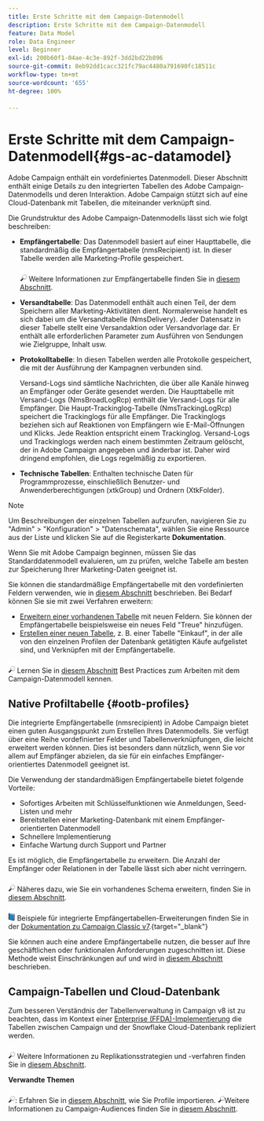 ```yaml
---
title: Erste Schritte mit dem Campaign-Datenmodell
description: Erste Schritte mit dem Campaign-Datenmodell
feature: Data Model
role: Data Engineer
level: Beginner
exl-id: 200b60f1-04ae-4c3e-892f-3dd2bd22b896
source-git-commit: 8eb92dd1cacc321fc79ac4480a791690fc18511c
workflow-type: tm+mt
source-wordcount: '655'
ht-degree: 100%

---
```


# Erste Schritte mit dem Campaign-Datenmodell{#gs-ac-datamodel}

Adobe Campaign enthält ein vordefiniertes Datenmodell. Dieser Abschnitt enthält einige Details zu den integrierten Tabellen des Adobe Campaign-Datenmodells und deren Interaktion. Adobe Campaign stützt sich auf eine Cloud-Datenbank mit Tabellen, die miteinander verknüpft sind.

Die Grundstruktur des Adobe Campaign-Datenmodells lässt sich wie folgt beschreiben:

* **Empfängertabelle**: Das Datenmodell basiert auf einer Haupttabelle, die standardmäßig die Empfängertabelle (nmsRecipient) ist. In dieser Tabelle werden alle Marketing-Profile gespeichert.

   ![](../assets/do-not-localize/glass.png) Weitere Informationen zur Empfängertabelle finden Sie in [diesem Abschnitt](#ootb-profiles).

* **Versandtabelle**: Das Datenmodell enthält auch einen Teil, der dem Speichern aller Marketing-Aktivitäten dient. Normalerweise handelt es sich dabei um die Versandtabelle (NmsDelivery). Jeder Datensatz in dieser Tabelle stellt eine Versandaktion oder Versandvorlage dar. Er enthält alle erforderlichen Parameter zum Ausführen von Sendungen wie Zielgruppe, Inhalt usw.

* **Protokolltabelle**: In diesen Tabellen werden alle Protokolle gespeichert, die mit der Ausführung der Kampagnen verbunden sind.

   Versand-Logs sind sämtliche Nachrichten, die über alle Kanäle hinweg an Empfänger oder Geräte gesendet werden. Die Haupttabelle mit Versand-Logs (NmsBroadLogRcp) enthält die Versand-Logs für alle Empfänger.
Die Haupt-Trackinglog-Tabelle (NmsTrackingLogRcp) speichert die Trackinglogs für alle Empfänger. Die Trackinglogs beziehen sich auf Reaktionen von Empfängern wie E-Mail-Öffnungen und Klicks. Jede Reaktion entspricht einem Trackinglog.
Versand-Logs und Trackinglogs werden nach einem bestimmten Zeitraum gelöscht, der in Adobe Campaign angegeben und änderbar ist. Daher wird dringend empfohlen, die Logs regelmäßig zu exportieren.

* **Technische Tabellen**: Enthalten technische Daten für Programmprozesse, einschließlich Benutzer- und Anwenderberechtigungen (xtkGroup) und Ordnern (XtkFolder).

>[!NOTE]
>
>Um Beschreibungen der einzelnen Tabellen aufzurufen, navigieren Sie zu &quot;Admin&quot; > &quot;Konfiguration&quot; > &quot;Datenschemata&quot;, wählen Sie eine Ressource aus der Liste und klicken Sie auf die Registerkarte **Dokumentation**.

Wenn Sie mit Adobe Campaign beginnen, müssen Sie das Standarddatenmodell evaluieren, um zu prüfen, welche Tabelle am besten zur Speicherung Ihrer Marketing-Daten geeignet ist.

Sie können die standardmäßige Empfängertabelle mit den vordefinierten Feldern verwenden, wie in [diesem Abschnitt](#ootb-profiles) beschrieben. Bei Bedarf können Sie sie mit zwei Verfahren erweitern:

* [Erweitern einer vorhandenen Tabelle](extend-schema.md) mit neuen Feldern. Sie können der Empfängertabelle beispielsweise ein neues Feld &quot;Treue&quot; hinzufügen.
* [Erstellen einer neuen Tabelle](create-schema.md), z. B. einer Tabelle &quot;Einkauf&quot;, in der alle von den einzelnen Profilen der Datenbank getätigten Käufe aufgelistet sind, und Verknüpfen mit der Empfängertabelle.

![](../assets/do-not-localize/glass.png) Lernen Sie in [diesem Abschnitt](datamodel-best-practices.md) Best Practices zum Arbeiten mit dem Campaign-Datenmodell kennen.

## Native Profiltabelle {#ootb-profiles}

Die integrierte Empfängertabelle (nmsrecipient) in Adobe Campaign bietet einen guten Ausgangspunkt zum Erstellen Ihres Datenmodells. Sie verfügt über eine Reihe vordefinierter Felder und Tabellenverknüpfungen, die leicht erweitert werden können. Dies ist besonders dann nützlich, wenn Sie vor allem auf Empfänger abzielen, da sie für ein einfaches Empfänger-orientiertes Datenmodell geeignet ist.

Die Verwendung der standardmäßigen Empfängertabelle bietet folgende Vorteile:

* Sofortiges Arbeiten mit Schlüsselfunktionen wie Anmeldungen, Seed-Listen und mehr
* Bereitstellen einer Marketing-Datenbank mit einem Empfänger-orientierten Datenmodell
* Schnellere Implementierung
* Einfache Wartung durch Support und Partner

Es ist möglich, die Empfängertabelle zu erweitern. Die Anzahl der Empfänger oder Relationen in der Tabelle lässt sich aber nicht verringern.

![](../assets/do-not-localize/glass.png) Näheres dazu, wie Sie ein vorhandenes Schema erweitern, finden Sie in [diesem Abschnitt](extend-schema.md).

![](../assets/do-not-localize/book.png) Beispiele für integrierte Empfängertabellen-Erweiterungen finden Sie in der [Dokumentation zu Campaign Classic v7](https://experienceleague.adobe.com/docs/campaign-classic/using/configuring-campaign-classic/editing-schemas/examples-of-schemas-edition.html?lang=de#extending-a-table).{target=&quot;_blank&quot;}

Sie können auch eine andere Empfängertabelle nutzen, die besser auf Ihre geschäftlichen oder funktionalen Anforderungen zugeschnitten ist. Diese Methode weist Einschränkungen auf und wird in [diesem Abschnitt](custom-recipient.md) beschrieben.

## Campaign-Tabellen und Cloud-Datenbank

Zum besseren Verständnis der Tabellenverwaltung in Campaign v8 ist zu beachten, dass im Kontext einer [Enterprise (FFDA)-Implementierung](../architecture/enterprise-deployment.md) die Tabellen zwischen Campaign und der Snowflake Cloud-Datenbank repliziert werden.

![](../assets/do-not-localize/glass.png) Weitere Informationen zu Replikationsstrategien und -verfahren finden Sie in [diesem Abschnitt](../architecture/replication.md).

**Verwandte Themen**

![](../assets/do-not-localize/glass.png): Erfahren Sie in [diesem Abschnitt](../start/import.md), wie Sie Profile importieren.
![](../assets/do-not-localize/glass.png)Weitere Informationen zu Campaign-Audiences finden Sie in [diesem Abschnitt](../start/audiences.md).

